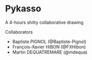 # Pykasso
A 4-hours shitty collaborative drawing

Collaborators

- Baptiste PIGNOL (@Baptiste-Pignol)
- François-Xavier HIBON (@FXHibon)
- Martin DEQUATREMARE (@mdequa)
